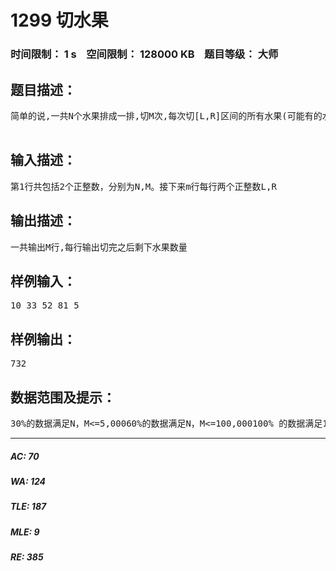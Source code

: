 # 1299 切水果   
### 时间限制： 1 s&nbsp;&nbsp;&nbsp;&nbsp;空间限制： 128000 KB&nbsp;&nbsp;&nbsp;&nbsp;题目等级： 大师  
## 题目描述：  

<pre>
简单的说,一共N个水果排成一排,切M次,每次切[L,R]区间的所有水果(可能有的水果被重复切),每切完一次输出剩下水果数量数据已重新装配，不会出现OLE错误时限和数据范围适当修改，避免数据包过大而浪费空间资源  

</pre>
  
  
## 输入描述：  

<pre>
第1行共包括2个正整数，分别为N,M。接下来m行每行两个正整数L,R 
</pre>
  
  
## 输出描述：  

<pre>
一共输出M行,每行输出切完之后剩下水果数量
</pre>
  
  
## 样例输入：  

<pre>
10 33 52 81 5
</pre>
  
  
## 样例输出：  

<pre>
732
</pre>
  
  
## 数据范围及提示：  

<pre>
30%的数据满足N，M<=5,00060%的数据满足N，M<=100,000100% 的数据满足1<=L<=R<=N<=500,000，1<=M<=500,000
</pre>
  
  
***  

##### AC: 70  
##### WA: 124  
##### TLE: 187  
##### MLE: 9  
##### RE: 385  

